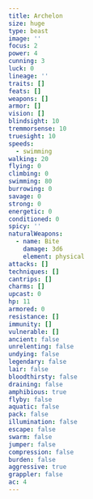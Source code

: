 ```yaml
---
title: Archelon
size: huge
type: beast
image: ''
focus: 2
power: 4
cunning: 3
luck: 0
lineage: ''
traits: []
feats: []
weapons: []
armor: []
vision: []
blindsight: 10
tremmorsense: 10
truesight: 10
speeds:
  - swimming
walking: 20
flying: 0
climbing: 0
swimming: 80
burrowing: 0
savage: 0
strong: 0
energetic: 0
conditioned: 0
spicy: ''
naturalWeapons:
  - name: Bite
    damage: 3d6
    element: physical
attacks: []
techniques: []
cantrips: []
charms: []
upcast: 0
hp: 11
armored: 0
resistance: []
immunity: []
vulnerable: []
ancient: false
unrelenting: false
undying: false
legendary: false
lair: false
bloodthirsty: false
draining: false
amphibious: true
flyby: false
aquatic: false
pack: false
illumination: false
escape: false
swarm: false
jumper: false
compression: false
burden: false
aggressive: true
grappler: false
ac: 4
---
```


